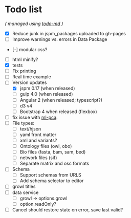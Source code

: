 # Todo list

_\( managed using [todo-md](https://github.com/Hypercubed/todo-md) \)_

- [x] Reduce junk in jspm_packages uploaded to gh-pages
- [ ] Improve warnings vs. errors in Data Package
- [-] modular css?
- [ ] html minify?
- [x] tests
- [ ] Fix printing
- [ ] Real time example
- [ ] Version updates
  - [x] jspm 0.17 (when released)
  - [ ] gulp 4.0 (when released)
  - [ ] Angular 2 (when released; typescript?)
  - [ ] d3 v4
  - [ ] Bootstrap 4 when released (flexbox)
- [ ] fix issue with [ml-pca](https://github.com/mljs/pca/issues/8).
- [ ] File types:
  - [ ] text/hjson
  - [ ] yaml front matter
  - [ ] xml and variants?
  - [ ] Ontology files (owl, obo)
  - [ ] Bio files (fasta, bam, sam, bed)
  - [ ] network files (sif)
  - [ ]  Separate matrix and osc formats
- [ ] Schema
  - [ ] Support schemas from URLS
  - [ ] Add schema selector to editor
- [ ] growl titles
- [ ] data service
  - [ ] growl -> options.growl
  - [ ] option.readOnly?
- [ ] Cancel should restore state on error, save last valid?
